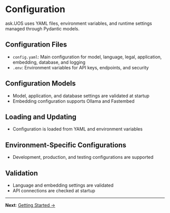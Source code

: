 # Configuration

ask.UOS uses YAML files, environment variables, and runtime settings managed through Pydantic models.

## Configuration Files

- `config.yaml`: Main configuration for model, language, legal, application, embedding, database, and logging
- `.env`: Environment variables for API keys, endpoints, and security

## Configuration Models

- Model, application, and database settings are validated at startup
- Embedding configuration supports Ollama and Fastembed

## Loading and Updating

- Configuration is loaded from YAML and environment variables


## Environment-Specific Configurations

- Development, production, and testing configurations are supported

## Validation

- Language and embedding settings are validated
- API connections are checked at startup


---

**Next**: [Getting Started →](./getting-started.md)
